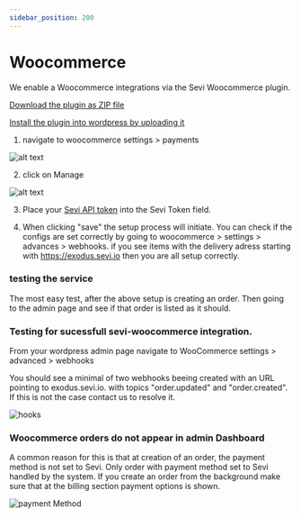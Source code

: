 ```yaml
---
sidebar_position: 200
---
```


# Woocommerce

We enable a Woocommerce integrations via the Sevi Woocommerce plugin.

[Download the plugin as ZIP file](https://github.com/sevifinance/Sevi-Woocommerce-Plugin/archive/refs/heads/main.zip)

[Install the plugin into wordpress by uploading it](https://www.wpbeginner.com/beginners-guide/step-by-step-guide-to-install-a-wordpress-plugin-for-beginners/)


1. navigate to woocommerce settings > payments


![alt text](/img/woocommerce/woocommerceSettings.png "Settings")


2. click on Manage

![alt text](/img/woocommerce/pluginSettings.png "Settings")

3. Place your [Sevi API token](/docs/developer/authentication.md) into the Sevi Token field.


4. When clicking "save" the setup process will initiate. You can check if the configs are set correctly by going to woocommerce > settings > advances > webhooks.
   if you see items with the delivery adress starting with https://exodus.sevi.io then you are all setup correctly.


### testing the service
The most easy test, after the above setup is creating an order. Then going to the admin page and see if that order is listed as it should. 


### Testing for sucessfull sevi-woocommerce integration.

From your wordpress admin page navigate to WooCommerce settings > advanced > webhooks

You should see a minimal of two webhooks beeing created with an URL pointing to exodus.sevi.io.
with topics  "order.updated" and "order.created". If this is not the case contact us to resolve it.

![hooks](/img/woocommerce/hooks.png "hooks")


### Woocommerce orders do not appear in admin Dashboard

A common reason for this is that at creation of an order, the payment method is not set to Sevi. Only order with payment method set to Sevi handled by the system. If you create an order from the background make sure that at the billing section payment options is shown.



![payment Method](/img/woocommerce/selectPaymentMethod.png "Set payment method")
